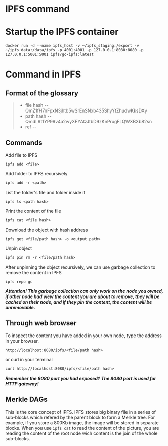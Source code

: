 # IPFS command

Startup the IPFS container
===
```
docker run -d --name ipfs_host -v ~/ipfs_staging:/export -v ~/ipfs_data:/data/ipfs -p 4001:4001 -p 127.0.0.1:8080:8080 -p 127.0.0.1:5001:5001 ipfs/go-ipfs:latest
```

Command in IPFS
===
Format of the glossary
---
> * file hash -- QmZ1fH7nFpxN3jhtb5wSrEnSNxb435ShyYtZhudwKksDXy
> * path hash -- QmdL9t1YP99v4a2wyXFYAQJtbD9zKnPrugFLQWXBXb82sn
> * ref -- 

Commands
---
Add file to IPFS
```
ipfs add <file>
```

Add folder to IPFS recursively
```
ipfs add -r <path>
```

List the folder's file and folder inside it
```
ipfs ls <path hash>
```

Print the content of the file
```
ipfs cat <file hash>
```

Download the object with hash address
```
ipfs get <file/path hash> -o <output path>
```

Unpin object
```
ipfs pin rm -r <file/path hash>
```

After unpinning the object recursively, we can use garbage collection to remove the content in IPFS
```
ipfs repo gc
```
***Attention! This garbage collection can only work on the node you owned, if other node had view the content you are about to remove, they will be cached on their node, and if they pin the content, the content will be unremovable.***

Through web browser
---
To inspect the content you have added in your own node, type the address in your browser.
```
http://localhost:8080/ipfs/<file/path hash>
```
or curl in your terminal
```
curl http://localhost:8080/ipfs/<file/path hash>
```
***Remember the 8080 port you had exposed? The 8080 port is used for HTTP gateway!***

Merkle DAGs
---
This is the core concept of IPFS. IPFS stores big binary file in a series of sub-blocks which refered by the parent block to form a Merkle tree. For example, if you store a 800Kb image, the image will be stored in separate blocks. When you use ```ipfs cat``` to read the content of the picture, you are reading the content of the root node wich content is the join of the whole sub-blocks.
